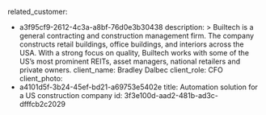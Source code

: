 related_customer:
  - a3f95cf9-2612-4c3a-a8bf-76d0e3b30438
description: >
  Builtech is a general contracting and construction management firm. The company constructs retail
  buildings, office buildings, and interiors across the USA. With a strong focus on quality, Builtech
  works with some of the US’s most prominent REITs, asset managers, national retailers and private
  owners.
client_name: Bradley Dalbec
client_role: CFO
client_photo:
  - a4101d5f-3b24-45ef-bd21-a69753e5402e
title: Automation solution for a US construction company
id: 3f3e100d-aad2-481b-ad3c-dfffcb2c2029
